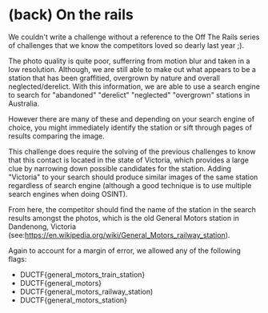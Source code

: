 # (back) On the rails

We couldn't write a challenge without a reference to the Off The Rails series of challenges that we know the competitors loved so dearly last year ;).

The photo quality is quite poor, sufferring from motion blur and taken in a low resolution. Although, we are still able to make out what appears to be a station that has been graffitied, overgrown by nature and overall neglected/derelict. With this information, we are able to use a search engine to search for "abandoned" "derelict" "neglected" "overgrown" stations in Australia.

 However there are many of these and depending on your search engine of choice, you might immediately identify the station or sift through pages of results comparing the image. 
 
This challenge does require the solving of the previous challenges to know that this contact is located in the state of Victoria, which provides a large clue by narrowing down possible candidates for the station. Adding "Victoria" to your search should produce similar images of the same station regardless of search engine (although a good technique is to use multiple search engines when doing OSINT). 
 
From here, the competitor should find the name of the station in the search results amongst the photos, which is the old General Motors station in Dandenong, Victoria (see:https://en.wikipedia.org/wiki/General_Motors_railway_station). 

Again to account for a margin of error, we allowed any of the following flags:

  - DUCTF{general_motors_train_station}
  - DUCTF{general_motors}
  - DUCTF{general_motors_railway_station)
  - DUCTF{general_motors_station}